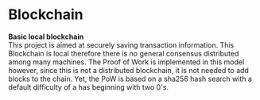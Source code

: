 # Blockchain

**Basic local blockchain**\
This project is aimed at securely saving transaction information. This Blockchain is local therefore there is no general consensus distributed among many machines. The Proof of Work is implemented in this model however, since this is not a distributed blockchain, it is not needed to add blocks to the chain. Yet, the PoW is based on a sha256 hash search with a default difficulty of a has beginning with two 0's. 

